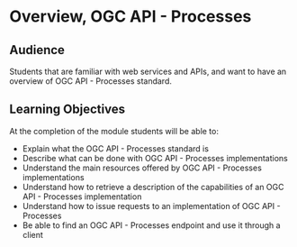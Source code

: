 # Overview, OGC API - Processes

## Audience

Students that are familiar with web services and APIs, and want to have
an overview of OGC API - Processes standard.

## Learning Objectives

At the completion of the module students will be able to:

-   Explain what the OGC API - Processes standard is
-   Describe what can be done with OGC API - Processes implementations
-   Understand the main resources offered by OGC API - Processes
    implementations
-   Understand how to retrieve a description of the capabilities of an
    OGC API - Processes implementation
-   Understand how to issue requests to an implementation of OGC API -
    Processes
-   Be able to find an OGC API - Processes endpoint and use it through a
    client